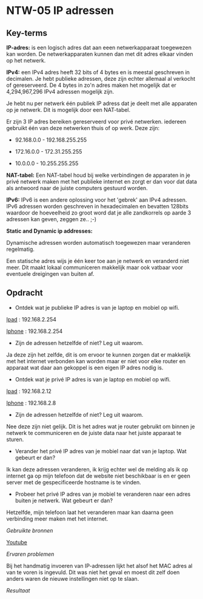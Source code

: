 **NTW-05 IP adressen**
===
**Key-terms**
---

**IP-adres:** is een logisch adres dat aan eeen netwerkapparaat toegewezen kan worden. De netwerkapparaten kunnen dan met dit adres elkaar vinden op het netwerk.

**IPv4:** een IPv4 adres heeft 32 bits of 4 bytes en is meestal geschreven in decimalen. Je hebt publieke adressen, deze zijn echter allemaal al verkocht of gereserveerd. De 4 bytes in zo'n adres maken het mogelijk dat er 4,294,967,296 IPv4 adressen mogelijk zijn.

Je hebt nu per netwerk één publiek IP adress dat je deelt met alle apparaten op je netwerk. Dit is mogelijk door een NAT-tabel.

Er zijn 3 IP adres bereiken gereserveerd voor privé netwerken. iedereen gebruikt één van deze netwerken thuis of op werk. Deze zijn:

- 92.168.0.0 - 192.168.255.255

- 172.16.0.0 - 172.31.255.255

- 10.0.0.0 - 10.255.255.255


**NAT-tabel:** Een NAT-tabel houd bij welke verbindingen de apparaten in je privé netwerk maken met het publieke internet en zorgt er dan voor dat data als antwoord naar de juiste computers gestuurd worden.

**IPv6:** IPv6 is een andere oplossing voor het 'gebrek' aan IPv4 adressen. IPv6 adressen worden geschreven in hexadecimalen en bevatten 128bits waardoor de hoeveelheid zo groot word dat je alle zandkorrels op aarde 3 adressen kan geven, zeggen ze..  ;-) 

**Static and Dynamic ip addresses:** 

Dynamische adressen worden automatisch toegewezen maar veranderen regelmatig. 

Een statische adres wijs je één keer toe aan je netwerk en veranderd niet meer. Dit maakt lokaal communiceren makkelijk maar ook vatbaar voor eventuele dreigingen van buiten af.




**Opdracht**
---
- Ontdek wat je publieke IP adres is van je laptop en mobiel op wifi.

[Ipad](../00_includes/NTW-05/ipadWIFI.jpeg)    : 192.168.2.254

[Iphone](../00_includes/NTW-05/iphoneWIFI.jpeg) : 192.168.2.254

- Zijn de adressen hetzelfde of niet? Leg uit waarom.

Ja deze zijn het zelfde, dit is om ervoor te kunnen zorgen dat er makkelijk met het internet verbonden kan worden maar er niet voor elke router en apparaat wat daar aan gekoppel is een eigen IP adres nodig is.

- Ontdek wat je privé IP adres is van je laptop en mobiel op wifi.

[Ipad](../00_includes/NTW-05/ipadWIFI.jpeg)    : 192.168.2.12

[Iphone](../00_includes/NTW-05/iphoneWIFI.jpeg) : 192.168.2.8


- Zijn de adressen hetzelfde of niet? Leg uit waarom.

Nee deze zijn niet gelijk. Dit is het adres wat je router gebruikt om binnen je netwerk te communiceren en de juiste data naar het juiste apparaat te sturen.

- Verander het privé IP adres van je mobiel naar dat van je laptop. Wat gebeurt er dan?

Ik kan deze adressen veranderen, ik krijg echter wel de melding als ik op internet ga op mijn telefoon dat de website niet beschikbaar is en er geen server met de gespecificeerde hostname is te vinden.

- Probeer het privé IP adres van je mobiel te veranderen naar een adres buiten je     netwerk. Wat gebeurt er dan?

Hetzelfde, mijn telefoon laat het veranderen maar kan daarna geen verbinding meer maken met het internet.


*Gebruikte bronnen*

[Youtube](https://youtube.com)


*Ervaren problemen*

Bij het handmatig invoeren van IP-adressen lijkt het alsof het MAC adres al van te voren is ingevuld. Dit was niet het geval en moest dit zelf doen anders waren de nieuwe instellingen niet op te slaan.


*Resultaat*